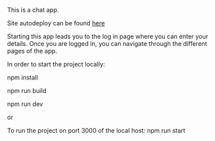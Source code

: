 This is a chat app.

Site autodeploy can be found <a href="https://fancy-sfogliatella-7f9139.netlify.app/">here</a>


Starting this app leads you to the log in page where you can enter your details. 
Once you are logged in, you can navigate through the different pages of the app.

In order to start the project locally:

npm install

npm run build

npm run dev

or 

To run the project on port 3000 of the local host:
npm run start 

